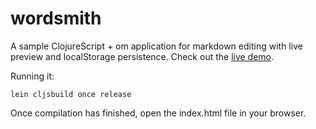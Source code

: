 # wordsmith

A sample ClojureScript + om application for markdown editing with live preview and localStorage persistence. Check out the [live demo][live].

Running it:

~~~
lein cljsbuild once release
~~~

Once compilation has finished, open the index.html file in your browser.

[live]: http://wordsmith.variadic.me/
